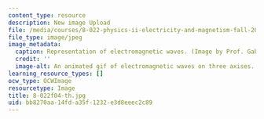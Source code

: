 ```yaml
---
content_type: resource
description: New image Upload
file: /media/courses/8-022-physics-ii-electricity-and-magnetism-fall-2004/bb8270aa14fda35f1232e3d8eeec2c89_8-022f04-th.jpg
file_type: image/jpeg
image_metadata:
  caption: Representation of electromagnetic waves. (Image by Prof. Gabriella Sciolla.)
  credit: ''
  image-alt: An animated gif of electromagnetic waves on three axises.
learning_resource_types: []
ocw_type: OCWImage
resourcetype: Image
title: 8-022f04-th.jpg
uid: bb8270aa-14fd-a35f-1232-e3d8eeec2c89
---
```

